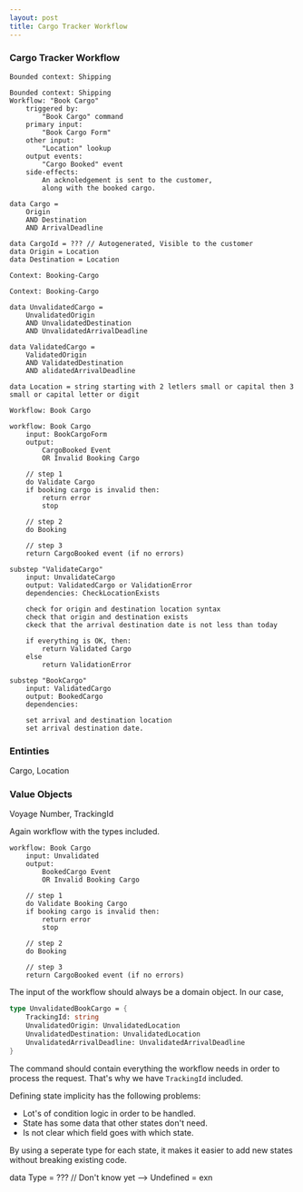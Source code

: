 ```yaml
---
layout: post
title: Cargo Tracker Workflow
---
```


### Cargo Tracker Workflow

`Bounded context: Shipping`

```text
Bounded context: Shipping
Workflow: "Book Cargo"
    triggered by:
        "Book Cargo" command
    primary input:
        "Book Cargo Form"
    other input:
        "Location" lookup
    output events:
        "Cargo Booked" event
    side-effects:
        An acknoledgement is sent to the customer,
        along with the booked cargo.

data Cargo =
    Origin
    AND Destination
    AND ArrivalDeadline

data CargoId = ??? // Autogenerated, Visible to the customer
data Origin = Location
data Destination = Location
```

`Context: Booking-Cargo`

```text
Context: Booking-Cargo

data UnvalidatedCargo =
    UnvalidatedOrigin
    AND UnvalidatedDestination
    AND UnvalidatedArrivalDeadline

data ValidatedCargo =
    ValidatedOrigin
    AND ValidatedDestination
    AND alidatedArrivalDeadline

data Location = string starting with 2 letlers small or capital then 3 small or capital letter or digit
```

`Workflow: Book Cargo`

```text
workflow: Book Cargo
    input: BookCargoForm
    output:
        CargoBooked Event
        OR Invalid Booking Cargo

    // step 1
    do Validate Cargo
    if booking cargo is invalid then:
        return error
        stop

    // step 2
    do Booking

    // step 3
    return CargoBooked event (if no errors)

substep "ValidateCargo"
    input: UnvalidateCargo
    output: ValidatedCargo or ValidationError
    dependencies: CheckLocationExists

    check for origin and destination location syntax
    check that origin and destination exists
    ckeck that the arrival destination date is not less than today

    if everything is OK, then:
        return Validated Cargo
    else
        return ValidationError

substep "BookCargo"
    input: ValidatedCargo
    output: BookedCargo
    dependencies:

    set arrival and destination location
    set arrival destination date.

```

### Entinties

Cargo, Location

### Value Objects

Voyage Number, TrackingId

Again workflow with the types included.

```text
workflow: Book Cargo
    input: Unvalidated
    output:
        BookedCargo Event
        OR Invalid Booking Cargo

    // step 1
    do Validate Booking Cargo
    if booking cargo is invalid then:
        return error
        stop

    // step 2
    do Booking

    // step 3
    return CargoBooked event (if no errors)
```

The input of the workflow should always be a domain object.
In our case,

```fsharp
type UnvalidatedBookCargo = {
    TrackingId: string
    UnvalidatedOrigin: UnvalidatedLocation
    UnvalidatedDestination: UnvalidatedLocation
    UnvalidatedArrivalDeadline: UnvalidatedArrivalDeadline
}
```

The command should contain everything the workflow needs in order to process the request.
That's why we have `TrackingId` included.

Defining state implicity has the following problems:

- Lot's of condition logic in order to be handled.
- State has some data that other states don't need.
- Is not clear which field goes with which state.

By using a seperate type for each state, it makes it easier to add new states without breaking existing code.

data Type = ??? // Don't know yet --> Undefined = exn
